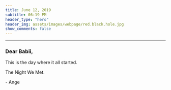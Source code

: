 ```yaml
---
title: June 12, 2019
subtitle: 06:19 PM
header_type: "hero"
header_img: assets/images/webpage/red.black.hole.jpg
show_comments: false
---
```

---

### Dear Babii,

This is the day where it all started.

The Night We Met.

\- Ange
